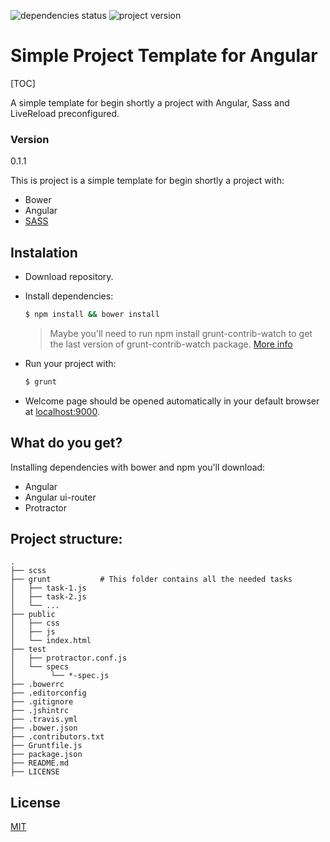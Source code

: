 ![dependencies status](https://david-dm.org/JuanMaRuiz/simple-project-template-angular.svg)
![project version](https://img.shields.io/badge/version-0.1.1-green.svg)
# Simple Project Template for Angular
[TOC]

A simple template for begin shortly a project with Angular, Sass and LiveReload preconfigured.

### Version
0.1.1

This is project is a simple template for begin shortly a project with:

* Bower
* Angular
* [SASS](http://sass-lang.com/guide)

## Instalation

* Download repository.
* Install dependencies:

	```sh
	$ npm install && bower install
	```
	> Maybe you'll need to run npm install grunt-contrib-watch to get the last version of grunt-contrib-watch package. [More info](https://github.com/gruntjs/grunt-contrib-watch) 

* Run your project with:

	```sh
	$ grunt
	```

* Welcome page should be opened automatically in your default browser at [localhost:9000](http://localhost:9000).

## What do you get?

Installing dependencies with bower and npm you'll download:
* Angular
* Angular ui-router
* Protractor

## Project structure:

```
.
├── scss
├── grunt           # This folder contains all the needed tasks
│   ├── task-1.js
│   ├── task-2.js
│   └── ...
├── public
│   ├── css
│   ├── js
│   └── index.html
├── test
│   ├── protractor.conf.js
│   └── specs
│        └── *-spec.js
├── .bowerrc
├── .editorconfig
├── .gitignore
├── .jshintrc
├── .travis.yml
├── .bower.json
├── .contributors.txt
├── Gruntfile.js
├── package.json
├── README.md
├── LICENSE

```


License
-------

[MIT](http://opensource.org/licenses/MIT)
